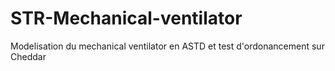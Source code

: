 # STR-Mechanical-ventilator
Modelisation du mechanical ventilator en ASTD et test d'ordonancement sur Cheddar
